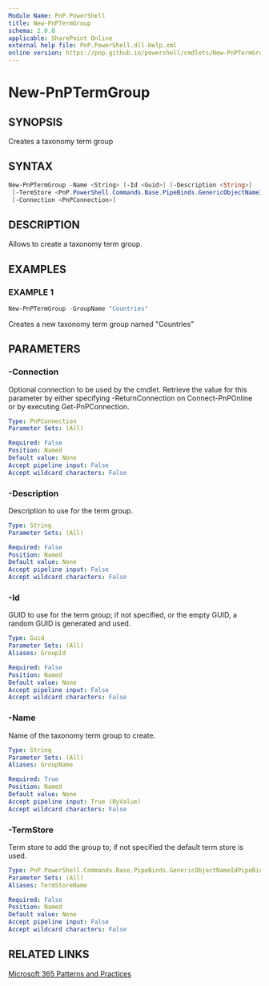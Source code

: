 ```yaml
---
Module Name: PnP.PowerShell
title: New-PnPTermGroup
schema: 2.0.0
applicable: SharePoint Online
external help file: PnP.PowerShell.dll-Help.xml
online version: https://pnp.github.io/powershell/cmdlets/New-PnPTermGroup.html
---
```

 
# New-PnPTermGroup

## SYNOPSIS
Creates a taxonomy term group

## SYNTAX

```powershell
New-PnPTermGroup -Name <String> [-Id <Guid>] [-Description <String>]
 [-TermStore <PnP.PowerShell.Commands.Base.PipeBinds.GenericObjectNameIdPipeBind`1[Microsoft.SharePoint.Client.Taxonomy.TermStore]>]
 [-Connection <PnPConnection>] 
```

## DESCRIPTION

Allows to create a taxonomy term group.

## EXAMPLES

### EXAMPLE 1
```powershell
New-PnPTermGroup -GroupName "Countries"
```

Creates a new taxonomy term group named "Countries"

## PARAMETERS

### -Connection
Optional connection to be used by the cmdlet. Retrieve the value for this parameter by either specifying -ReturnConnection on Connect-PnPOnline or by executing Get-PnPConnection.

```yaml
Type: PnPConnection
Parameter Sets: (All)

Required: False
Position: Named
Default value: None
Accept pipeline input: False
Accept wildcard characters: False
```

### -Description
Description to use for the term group.

```yaml
Type: String
Parameter Sets: (All)

Required: False
Position: Named
Default value: None
Accept pipeline input: False
Accept wildcard characters: False
```

### -Id
GUID to use for the term group; if not specified, or the empty GUID, a random GUID is generated and used.

```yaml
Type: Guid
Parameter Sets: (All)
Aliases: GroupId

Required: False
Position: Named
Default value: None
Accept pipeline input: False
Accept wildcard characters: False
```

### -Name
Name of the taxonomy term group to create.

```yaml
Type: String
Parameter Sets: (All)
Aliases: GroupName

Required: True
Position: Named
Default value: None
Accept pipeline input: True (ByValue)
Accept wildcard characters: False
```

### -TermStore
Term store to add the group to; if not specified the default term store is used.

```yaml
Type: PnP.PowerShell.Commands.Base.PipeBinds.GenericObjectNameIdPipeBind`1[Microsoft.SharePoint.Client.Taxonomy.TermStore]
Parameter Sets: (All)
Aliases: TermStoreName

Required: False
Position: Named
Default value: None
Accept pipeline input: False
Accept wildcard characters: False
```

## RELATED LINKS

[Microsoft 365 Patterns and Practices](https://aka.ms/m365pnp)

